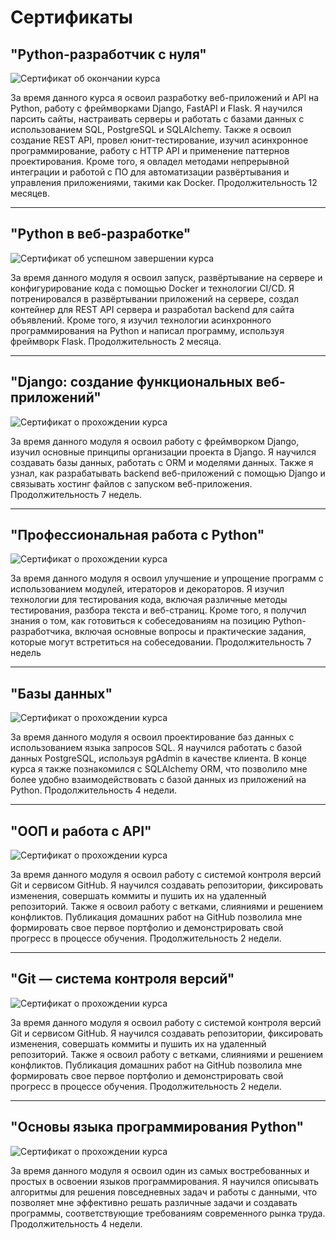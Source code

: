 # Сертификаты

## "Python-разработчик с нуля"

![Сертификат об окончании курса](https://github.com/tulad58/certificates/blob/main/%D0%A1%D0%B5%D1%80%D1%82%D0%B8%D1%84%D0%B8%D0%BA%D0%B0%D1%82%D1%8B%20%D0%9D%D0%B5%D1%82%D0%BE%D0%BB%D0%BE%D0%B3%D0%B8%D1%8F/certificate-1.png)

За время данного курса я освоил разработку веб-приложений и API на Python, работу с фреймворками Django, FastAPI и Flask. Я научился парсить сайты, настраивать серверы и работать с базами данных с использованием SQL, PostgreSQL и SQLAlchemy. Также я освоил создание REST API, провел юнит-тестирование, изучил асинхронное программирование, работу с HTTP API и применение паттернов проектирования. Кроме того, я овладел методами непрерывной интеграции и работой с ПО для автоматизации развёртывания и управления приложениями, такими как Docker. Продолжительность 12 месяцев.

---

## "Python в веб-разработке"

![Сертификат об успешном завершении курса](https://github.com/tulad58/certificates/blob/main/%D0%A1%D0%B5%D1%80%D1%82%D0%B8%D1%84%D0%B8%D0%BA%D0%B0%D1%82%D1%8B%20%D0%9D%D0%B5%D1%82%D0%BE%D0%BB%D0%BE%D0%B3%D0%B8%D1%8F/certificate1%20(6).jpg)

За время данного модуля я освоил запуск, развёртывание на сервере и конфигурирование кода с помощью Docker и технологии CI/CD. Я потренировался в развёртывании приложений на сервере, создал контейнер для REST API сервера и разработал backend для сайта объявлений. Кроме того, я изучил технологии асинхронного программирования на Python и написал программу, используя фреймворк Flask. Продолжительность 2 месяца.

---

## "Django: создание функциональных веб-приложений"

![Сертификат о прохождении курса](https://github.com/tulad58/certificates/blob/main/%D0%A1%D0%B5%D1%80%D1%82%D0%B8%D1%84%D0%B8%D0%BA%D0%B0%D1%82%D1%8B%20%D0%9D%D0%B5%D1%82%D0%BE%D0%BB%D0%BE%D0%B3%D0%B8%D1%8F/django_page-0001.jpg)

За время данного модуля я освоил работу с фреймворком Django, изучил основные принципы организации проекта в Django. Я научился создавать базы данных, работать с ORM и моделями данных. Также я узнал, как разрабатывать backend веб-приложений с помощью Django и связывать хостинг файлов с запуском веб-приложения. Продолжительность 7 недель.

---

## "Профессиональная работа с Python"

![Сертификат о прохождении курса](https://github.com/tulad58/certificates/blob/main/%D0%A1%D0%B5%D1%80%D1%82%D0%B8%D1%84%D0%B8%D0%BA%D0%B0%D1%82%D1%8B%20%D0%9D%D0%B5%D1%82%D0%BE%D0%BB%D0%BE%D0%B3%D0%B8%D1%8F/certificate1%20(5).jpg)

За время данного модуля я освоил улучшение и упрощение программ с использованием модулей, итераторов и декораторов. Я изучил технологии для тестирования кода, включая различные методы тестирования, разбора текста и веб-страниц. Кроме того, я получил знания о том, как готовиться к собеседованиям на позицию Python-разработчика, включая основные вопросы и практические задания, которые могут встретиться на собеседовании. Продолжительность 7 недель

---

## "Базы данных"

![Сертификат о прохождении курса](https://github.com/tulad58/certificates/blob/main/%D0%A1%D0%B5%D1%80%D1%82%D0%B8%D1%84%D0%B8%D0%BA%D0%B0%D1%82%D1%8B%20%D0%9D%D0%B5%D1%82%D0%BE%D0%BB%D0%BE%D0%B3%D0%B8%D1%8F/certificate1%20(4).jpg)

За время данного модуля я освоил проектирование баз данных с использованием языка запросов SQL. Я научился работать с базой данных PostgreSQL, используя pgAdmin в качестве клиента. В конце курса я также познакомился с SQLAlchemy ORM, что позволило мне более удобно взаимодействовать с базой данных из приложений на Python. Продолжительность 4 недели.

---

## "ООП и работа с API"

![Сертификат о прохождении курса](https://github.com/tulad58/certificates/blob/main/%D0%A1%D0%B5%D1%80%D1%82%D0%B8%D1%84%D0%B8%D0%BA%D0%B0%D1%82%D1%8B%20%D0%9D%D0%B5%D1%82%D0%BE%D0%BB%D0%BE%D0%B3%D0%B8%D1%8F/certificate1%20(3).jpg)

За время данного модуля я освоил работу с системой контроля версий Git и сервисом GitHub. Я научился создавать репозитории, фиксировать изменения, совершать коммиты и пушить их на удаленный репозиторий. Также я освоил работу с ветками, слияниями и решением конфликтов. Публикация домашних работ на GitHub позволила мне формировать свое первое портфолио и демонстрировать свой прогресс в процессе обучения. Продолжительность 2 недели.

---

## "Git — система контроля версий"

![Сертификат о прохождении курса](https://github.com/tulad58/certificates/blob/main/%D0%A1%D0%B5%D1%80%D1%82%D0%B8%D1%84%D0%B8%D0%BA%D0%B0%D1%82%D1%8B%20%D0%9D%D0%B5%D1%82%D0%BE%D0%BB%D0%BE%D0%B3%D0%B8%D1%8F/certificate1%20(2).jpg)

За время данного модуля я освоил работу с системой контроля версий Git и сервисом GitHub. Я научился создавать репозитории, фиксировать изменения, совершать коммиты и пушить их на удаленный репозиторий. Также я освоил работу с ветками, слияниями и решением конфликтов. Публикация домашних работ на GitHub позволила мне формировать свое первое портфолио и демонстрировать свой прогресс в процессе обучения. Продолжительность 2 недели.

---

## "Основы языка программирования Python"

![Сертификат о прохождении курса](https://github.com/tulad58/certificates/blob/main/%D0%A1%D0%B5%D1%80%D1%82%D0%B8%D1%84%D0%B8%D0%BA%D0%B0%D1%82%D1%8B%20%D0%9D%D0%B5%D1%82%D0%BE%D0%BB%D0%BE%D0%B3%D0%B8%D1%8F/certificate1%20(1).jpg)

За время данного модуля я освоил один из самых востребованных и простых в освоении языков программирования. Я научился описывать алгоритмы для решения повседневных задач и работы с данными, что позволяет мне эффективно решать различные задачи и создавать программы, соответствующие требованиям современного рынка труда. Продолжительность 4 недели.
